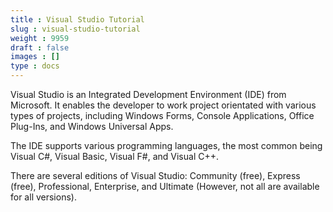 ```yaml
---
title : Visual Studio Tutorial
slug : visual-studio-tutorial
weight : 9959
draft : false
images : []
type : docs
---
```


Visual Studio is an Integrated Development Environment (IDE) from Microsoft. It enables the developer to work project orientated with various types of projects, including Windows Forms, Console Applications, Office Plug-Ins, and Windows Universal Apps.

The IDE supports various programming languages, the most common being Visual C#, Visual Basic, Visual F#, and Visual C++.

There are several editions of Visual Studio: Community (free), Express (free), Professional, Enterprise, and Ultimate (However, not all are available for all versions).

